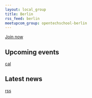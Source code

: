 ```yaml
---
layout: local_group
title: Berlin
rss_feed: berlin
meetupcom_group: opentechschool-berlin
---
```


<a class="ots_action ots_action ots_action_highlight" href="http://www.meetup.com/{{page.meetupcom_group}}/join">Join now</a>

<section id="events">
  <h2>Upcoming events</h2>
  <a href="">cal</a>
  <div id="events-list"></div>
  <script type="text/x-template" data-template="event">
    <div class="event">
      <h1>${name}</h1>
      <p>${venue}</p>
  </div>
  </script>
</section>

<section id="blog-posts">
  <h2>Latest news</h2>
  <a href="http://blog.opentechschool.org/feeds/{{page.rss_feed}}.xml">rss</a>
  <div id="blog-posts-list"></div>
  <script type="text/x-template" data-template="blog-post">
    <div class="blog-post">
      <h1><a href="${link}">${title}</a></h1>
      <p>${date}</p>
  </div>
  </script>
</section>
